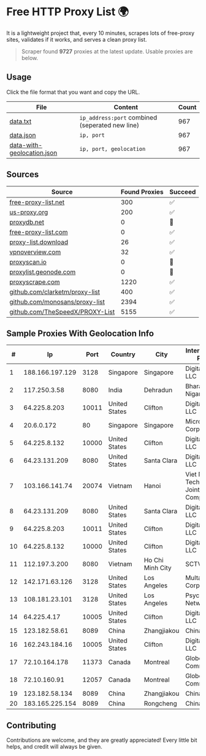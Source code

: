 
# Free HTTP Proxy List 🌍

It is a lightweight project that, every 10 minutes, scrapes lots of free-proxy sites, validates if it works, and serves a clean proxy list.


> Scraper found **9727** proxies at the latest update. Usable proxies are below.

## Usage

Click the file format that you want and copy the URL.


|File|Content|Count|
|----|-------|-----|
|[data.txt](https://raw.githubusercontent.com/themiralay/Proxy-List-World/master/data.txt)|`ip_address:port` combined (seperated new line)|967|
|[data.json](https://raw.githubusercontent.com/themiralay/Proxy-List-World/master/data.json)|`ip, port`|967|
|[data-with-geolocation.json](https://raw.githubusercontent.com/themiralay/Proxy-List-World/master/data-with-geolocation.json)|`ip, port, geolocation`|967|

## Sources

|Source|Found Proxies|Succeed|
|------|-------------|-------|
|[free-proxy-list.net](https://free-proxy-list.net)|300|✅|
|[us-proxy.org](https://www.us-proxy.org)|200|✅|
|[proxydb.net](http://proxydb.net)|0|🚫|
|[free-proxy-list.com](https://free-proxy-list.com/?page=&port=&type%5B%5D=http&type%5B%5D=https&up_time=0&search=Search)|0|✅|
|[proxy-list.download](https://www.proxy-list.download/HTTP)|26|✅|
|[vpnoverview.com](https://vpnoverview.com/privacy/anonymous-browsing/free-proxy-servers)|32|✅|
|[proxyscan.io](https://www.proxyscan.io)|0|🚫|
|[proxylist.geonode.com](https://proxylist.geonode.com/api/proxy-list?limit=300&page=1&sort_by=lastChecked&sort_type=desc&protocols=http,https)|0|🚫|
|[proxyscrape.com](https://api.proxyscrape.com/v2/?request=displayproxies&protocol=http&timeout=10000&country=all&ssl=all&anonymity=all)|1220|✅|
|[github.com/clarketm/proxy-list](https://raw.githubusercontent.com/clarketm/proxy-list/master/proxy-list-raw.txt)|400|✅|
|[github.com/monosans/proxy-list](https://raw.githubusercontent.com/monosans/proxy-list/main/proxies/http.txt)|2394|✅|
|[github.com/TheSpeedX/PROXY-List](https://raw.githubusercontent.com/TheSpeedX/PROXY-List/master/http.txt)|5155|✅|


## Sample Proxies With Geolocation Info

|#|Ip|Port|Country|City|Internet Service Provider|
|-|--|----|-------|----|-------------------------|
|1|188.166.197.129|3128|Singapore|Singapore|DigitalOcean, LLC|
|2|117.250.3.58|8080|India|Dehradun|Bharat Sanchar Nigam Ltd|
|3|64.225.8.203|10011|United States|Clifton|DigitalOcean, LLC|
|4|20.6.0.172|80|Singapore|Singapore|Microsoft Corporation|
|5|64.225.8.132|10000|United States|Clifton|DigitalOcean, LLC|
|6|64.23.131.209|8080|United States|Santa Clara|DigitalOcean, LLC|
|7|103.166.141.74|20074|Vietnam|Hanoi|Viet NAM Cloud Technology Joint Stock Company|
|8|64.23.131.209|8080|United States|Santa Clara|DigitalOcean, LLC|
|9|64.225.8.203|10011|United States|Clifton|DigitalOcean, LLC|
|10|64.225.8.132|10000|United States|Clifton|DigitalOcean, LLC|
|11|112.197.3.200|8080|Vietnam|Ho Chi Minh City|SCTV|
|12|142.171.63.126|3128|United States|Los Angeles|Multacom Corporation|
|13|108.181.23.101|3128|United States|Los Angeles|Psychz Networks|
|14|64.225.4.17|10005|United States|Clifton|DigitalOcean, LLC|
|15|123.182.58.61|8089|China|Zhangjiakou|China Telecom|
|16|162.243.184.16|10005|United States|Clifton|DigitalOcean, LLC|
|17|72.10.164.178|11373|Canada|Montreal|GloboTech Communications|
|18|72.10.160.91|12057|Canada|Montreal|GloboTech Communications|
|19|123.182.58.134|8089|China|Zhangjiakou|China Telecom|
|20|183.165.225.154|8089|China|Rongcheng|Chinanet|



## Contributing

Contributions are welcome, and they are greatly appreciated! Every
little bit helps, and credit will always be given.

